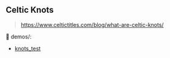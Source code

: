 ## Celtic Knots ##

> https://www.celtictitles.com/blog/what-are-celtic-knots/

:large_blue_circle: demos/:
 * [knots_test](https://ross-a.github.io/knots_test.html)
